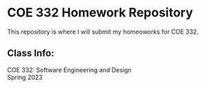# COE 332 Homework Repository

This repository is where I  will submit my homeoworks for COE 332.

## Class Info:
COE 332: Software Engineering and Design  
Spring 2023
